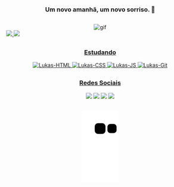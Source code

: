 <h3 align="center">Um novo amanhã, um novo sorriso. 🌻</p>

  ##
<div align="center">
  <img alt="gif" src="https://cdn.discordapp.com/attachments/824018634606116866/1009920678893453394/tumblr_2014ed8174d4464a2791c553d381d572_77302220_640_1.gif" width="640" height="360"/>
</div>

<div>
  <a href="https://github.com/lukassampaio">
  <img width="48%" src="https://github-readme-stats.vercel.app/api?username=lukassampaio&show_icons=true&theme=dark&include_all_commits=true&count_private=true"/>
  <img width="48%" src="https://github-readme-stats.vercel.app/api/top-langs/?username=lukassampaio&layout=compact&langs_count=7&theme=dark"/>
</div>
    
  ##

<div align="center">
  <h3>Estudando</h3>

  <div align="center">
    <img alt="Lukas-HTML" src="https://img.shields.io/badge/HTML5-E34F26?style=for-the-badge&logo=html5&logoColor=white">
    <img alt="Lukas-CSS" src="https://img.shields.io/badge/CSS3-1572B6?style=for-the-badge&logo=css3&logoColor=white">
    <img alt="Lukas-JS" src="https://img.shields.io/badge/JavaScript-323330?style=for-the-badge&logo=javascript&logoColor=F7DF1E" />
    <img alt="Lukas-Git" src="https://img.shields.io/badge/GIT-E44C30?style=for-the-badge&logo=git&logoColor=white" />
  </div>
</div>

  ##

<div align="center">
  <h3>Redes Sociais</h3>
  
  <div align="center">
    <a href="https://www.instagram.com/lukass_sampaio" target="_blank"><img src="https://img.shields.io/badge/-Instagram-%23E4405F?style=for-the-badge&logo=instagram&logoColor=white" target="_blank"></a>
    <a href="https://www.linkedin.com/in/lukas-sampaio-87b80818a/" target"_blank"><img src="https://img.shields.io/badge/LinkedIn-0077B5?style=for-the-badge&logo=linkedin&logoColor=white" target="_blank"></a>	
    <a href = "mailto:lukassampaiorodrigues@gmail.com"><img src="https://img.shields.io/badge/Gmail-D14836?style=for-the-badge&logo=gmail&logoColor=white" target="_blank"></a>
    <a href="https://t.me/LksBRZ" target="_blank"><img src="https://img.shields.io/badge/Telegram-2CA5E0?style=for-the-badge&logo=telegram&logoColor=white" target="blank"></a>
  </div>
  
  ##

![Snake animation](https://github.com/lukassampaio/lukassampaio/blob/output/github-contribution-grid-snake.svg)  

</div>
